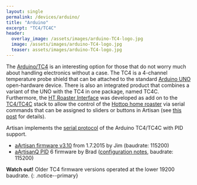 ```yaml
---
layout: single
permalink: /devices/arduino/
title: "Arduino"
excerpt: "TC4/TC4C"
header:
  overlay_image: /assets/images/arduino-TC4-logo.jpg
  image: /assets/images/arduino-TC4-logo.jpg
  teaser: assets/images/arduino-TC4-logo.jpg
---
```


The [Arduino/TC4](http://www.mlgp-llc.com/arduino/public/arduino-pcb.html) is an interesting option for those that do not worry much about handling electronics without a case. The TC4 is a 4-channel temperature probe shield that can be attached to the standard [Arduino UNO](http://arduino.cc/) open-hardware device. There is also an integrated product that combines a variant of the UNO with the TC4 in one package, named TC4C. Furthermore, the [HT Roaster Interface](http://www.mlgp-llc.com/htri/index.html) was developed as add on to the [TC4/TC4C](http://www.mlgp-llc.com/arduino/public/arduino-pcb.html) stack to allow the control of the [Hottop home roaster](http://www.hottopusa.com/) via serial commands that can be assigned to sliders or buttons in Artisan (see [this post](http://artisan-roasterscope.blogspot.de/2013/02/controlling-hottop.html) for details).

Artisan implements the [serial protocol](https://github.com/greencardigan/TC4-shield/blob/master/applications/Artisan/aArtisan/trunk/src/aArtisan/commands.txt) of the Arduino TC4/TC4C with PID support.

* [aArtisan firmware v3.10](https://github.com/greencardigan/TC4-shield/tree/master/applications/Artisan/aArtisan/tags/REL-310) from 1.7.2015 by Jim (baudrate: 115200)
* [aArtisanQ PID](https://github.com/greencardigan/TC4-shield/tree/master/applications/Artisan/aArtisan_PID/branches/aArtisanQ_PID_6) 6 firmware by Brad ([configuration notes](https://github.com/greencardigan/TC4-shield/blob/master/applications/Artisan/aArtisan_PID/tags/REL-aArtisanQ_PID_6_2_3/aArtisanQ_PID/Configuration%20Options.pdf), baudrate: 115200)

**Watch out!** Older TC4 firmware versions operated at the lower 19200 baudrate.
{: .notice--primary}

